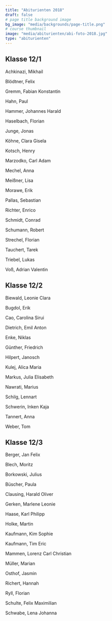 ```yaml
---
title: "Abiturienten 2018"
draft: false
# page title background image
bg_image: "media/backgrounds/page-title.png"
# course thumbnail
image: "media/abiturienten/abi-foto-2018.jpg"
type: "abiturienten"
---
```


## Klasse 12/1

Achkinazi, Mikhail

Blödtner, Felix

Gremm, Fabian Konstantin

Hahn, Paul

Hammer, Johannes Harald

Haselbach, Florian

Junge, Jonas

Köhne, Clara Gisela

Kotsch, Henry

Marzodko, Carl Adam

Mechel, Anna

Meißner, Lisa

Morawe, Erik

Pallas, Sebastian

Richter, Enrico

Schmidt, Conrad

Schumann, Robert

Strechel, Florian

Tauchert, Tarek

Triebel, Lukas

Voß, Adrian Valentin

## Klasse 12/2

Biewald, Leonie Clara

Bugdol, Erik

Cao, Carolina Sirui

Dietrich, Emil Anton

Enke, Niklas

Günther, Friedrich

Hilpert, Janosch

Kulej, Alica Maria

Markus, Julia Elisabeth

Nawrati, Marius

Schilg, Lennart

Schwerin, Inken Kaja

Tannert, Anna

Weber, Tom

## Klasse 12/3

Berger, Jan Felix

Blech, Moritz

Borkowski, Julius

Büscher, Paula

Clausing, Harald Oliver

Gerken, Marlene Leonie

Haase, Karl Philipp

Holke, Martin

Kaufmann, Kim Sophie

Kaufmann, Tim Eric

Mammen, Lorenz Carl Christian

Müller, Marian

Osthof, Jasmin

Richert, Hannah

Ryll, Florian

Schulte, Felix Maximilian

Schwabe, Lena Johanna
